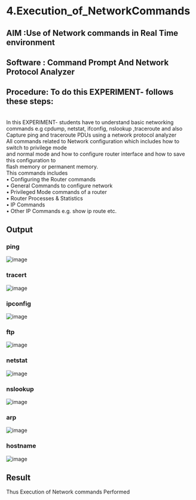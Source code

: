 # 4.Execution_of_NetworkCommands
## AIM :Use of Network commands in Real Time environment
## Software : Command Prompt And Network Protocol Analyzer
## Procedure: To do this EXPERIMENT- follows these steps:
<BR>
In this EXPERIMENT- students have to understand basic networking commands e.g cpdump, netstat, ifconfig, nslookup ,traceroute and also Capture ping and traceroute PDUs using a network protocol analyzer 
<BR>
All commands related to Network configuration which includes how to switch to privilege mode
<BR>
and normal mode and how to configure router interface and how to save this configuration to
<BR>
flash memory or permanent memory.
<BR>
This commands includes
<BR>
• Configuring the Router commands
<BR>
• General Commands to configure network
<BR>
• Privileged Mode commands of a router 
<BR>
• Router Processes & Statistics
<BR>
• IP Commands
<BR>
• Other IP Commands e.g. show ip route etc.
<BR>

## Output
### ping
![image](https://github.com/user-attachments/assets/47ecfc10-e4a1-479b-9b91-3ba38c5df99e)


### tracert
![image](https://github.com/user-attachments/assets/664cba86-fdf5-4c1a-963b-2558200216e3)


### ipconfig
![image](https://github.com/user-attachments/assets/9824ccd7-b8bd-439f-86ad-ae0208abc151)


### ftp
![image](https://github.com/user-attachments/assets/02583c33-90f9-4012-9466-d30fb04b4630)


### netstat
![image](https://github.com/user-attachments/assets/c3012a5b-4aba-4651-8148-9e8f234f8035)


### nslookup
![image](https://github.com/user-attachments/assets/c2b4f4d8-a418-4c74-b2ba-94303e5896f6)

### arp
![image](https://github.com/user-attachments/assets/b505c5b0-03bc-48d4-804a-78e0a800979a)

### hostname
![image](https://github.com/user-attachments/assets/342abd48-b4ef-4c84-8445-8fc16738fffe)




## Result
Thus Execution of Network commands Performed 
